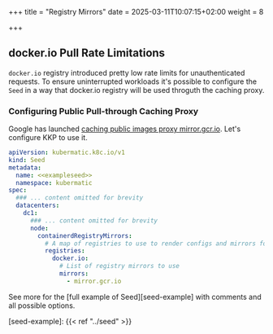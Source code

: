 +++
title = "Registry Mirrors"
date = 2025-03-11T10:07:15+02:00
weight = 8

+++

## docker.io Pull Rate Limitations

`docker.io` registry introduced pretty low rate limits for unauthenticated
requests. To ensure uninterrupted workloads it's possible to configure the
`Seed` in a way that docker.io registry will be used throguth the caching proxy.

### Configuring Public Pull-through Caching Proxy

Google has launched [caching public images proxy mirror.gcr.io](https://cloud.google.com/artifact-registry/docs/pull-cached-dockerhub-images).
Let's configure KKP to use it.

```yaml
apiVersion: kubermatic.k8c.io/v1
kind: Seed
metadata:
  name: <<exampleseed>>
  namespace: kubermatic
spec:
  ### ... content omitted for brevity
  datacenters:
    dc1:
      ### ... content omitted for brevity
      node:
        containerdRegistryMirrors:
          # A map of registries to use to render configs and mirrors for containerd registries
          registries:
            docker.io:
              # List of registry mirrors to use
              mirrors:
                - mirror.gcr.io
```

See more for the [full example of Seed][seed-example] with comments and all possible
options.

[seed-example]: {{< ref "../seed" >}}
